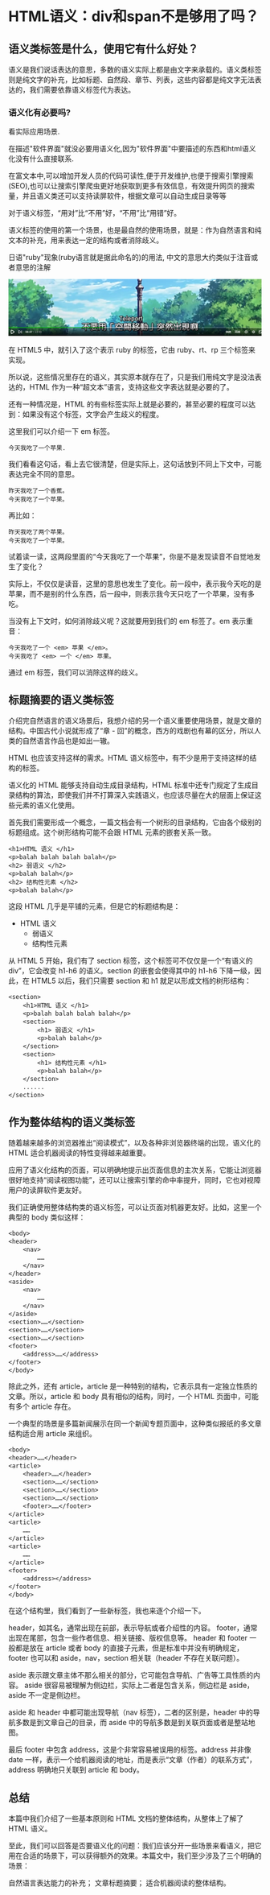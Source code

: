 # HTML语义：div和span不是够用了吗？

## 语义类标签是什么，使用它有什么好处？
语义是我们说话表达的意思，多数的语义实际上都是由文字来承载的。语义类标签则是纯文字的补充，比如标题、自然段、章节、列表，这些内容都是纯文字无法表达的，我们需要依靠语义标签代为表达。

### 语义化有必要吗? 

看实际应用场景.

在描述"软件界面"就没必要用语义化,因为"软件界面"中要描述的东西和html语义化没有什么直接联系.

在富文本中,可以增加开发人员的代码可读性,便于开发维护,也便于搜索引擎搜索(SEO),也可以让搜索引擎爬虫更好地获取到更多有效信息，有效提升网页的搜索量，并且语义类还可以支持读屏软件，根据文章可以自动生成目录等等

对于语义标签，“用对”比“不用”好，“不用”比“用错”好。

语义标签的使用的第一个场景，也是最自然的使用场景，就是：作为自然语言和纯文本的补充，用来表达一定的结构或者消除歧义。

日语"ruby"现象(ruby语言就是据此命名的)的用法, 中文的意思大约类似于注音或者意思的注解

![ruby](./img/ruby.png)

在 HTML5 中，就引入了这个表示 ruby 的标签，它由 ruby、rt、rp 三个标签来实现。

所以说，这些情况里存在的语义，其实原本就存在了，只是我们用纯文字是没法表达的，HTML 作为一种“超文本”语言，支持这些文字表达就是必要的了。

还有一种情况是，HTML 的有些标签实际上就是必要的，甚至必要的程度可以达到：如果没有这个标签，文字会产生歧义的程度。

这里我们可以介绍一下 em 标签。

```
今天我吃了一个苹果.
```

我们看看这句话，看上去它很清楚，但是实际上，这句话放到不同上下文中，可能表达完全不同的意思。

```
昨天我吃了一个香蕉。
今天我吃了一个苹果。
```

再比如：

```
昨天我吃了两个苹果。
今天我吃了一个苹果。
```

试着读一读，这两段里面的“今天我吃了一个苹果”，你是不是发现读音不自觉地发生了变化？

实际上，不仅仅是读音，这里的意思也发生了变化。前一段中，表示我今天吃的是苹果，而不是别的什么东西，后一段中，则表示我今天只吃了一个苹果，没有多吃。

当没有上下文时，如何消除歧义呢？这就要用到我们的 em 标签了。em 表示重音：

```
今天我吃了一个 <em> 苹果 </em>。
今天我吃了 <em> 一个 </em> 苹果。
```

通过 em 标签，我们可以消除这样的歧义。

## 标题摘要的语义类标签

介绍完自然语言的语义场景后，我想介绍的另一个语义重要使用场景，就是文章的结构。中国古代小说就形成了“章 - 回”的概念，西方的戏剧也有幕的区分，所以人类的自然语言作品也是如出一辙。

HTML 也应该支持这样的需求。HTML 语义标签中，有不少是用于支持这样的结构的标签。

语义化的 HTML 能够支持自动生成目录结构，HTML 标准中还专门规定了生成目录结构的算法，即使我们并不打算深入实践语义，也应该尽量在大的层面上保证这些元素的语义化使用。

首先我们需要形成一个概念，一篇文档会有一个树形的目录结构，它由各个级别的标题组成。这个树形结构可能不会跟 HTML 元素的嵌套关系一致。

```
<h1>HTML 语义 </h1>
<p>balah balah balah balah</p>
<h2> 弱语义 </h2>
<p>balah balah</p>
<h2> 结构性元素 </h2>
<p>balah balah</p>
```

这段 HTML 几乎是平铺的元素，但是它的标题结构是：

* HTML 语义
    * 弱语义
    * 结构性元素

从 HTML 5 开始，我们有了 section 标签，这个标签可不仅仅是一个“有语义的 div”，它会改变 h1-h6 的语义。section 的嵌套会使得其中的 h1-h6 下降一级，因此，在 HTML5 以后，我们只需要 section 和 h1 就足以形成文档的树形结构：

```
<section>
    <h1>HTML 语义 </h1>
    <p>balah balah balah balah</p>
    <section>
        <h1> 弱语义 </h1>
        <p>balah balah</p>
    </section>
    <section>
        <h1> 结构性元素 </h1>
        <p>balah balah</p>
    </section>
    ......
</section>
```

## 作为整体结构的语义类标签

随着越来越多的浏览器推出“阅读模式”，以及各种非浏览器终端的出现，语义化的 HTML 适合机器阅读的特性变得越来越重要。

应用了语义化结构的页面，可以明确地提示出页面信息的主次关系，它能让浏览器很好地支持“阅读视图功能”，还可以让搜索引擎的命中率提升，同时，它也对视障用户的读屏软件更友好。

我们正确使用整体结构类的语义标签，可以让页面对机器更友好。比如，这里一个典型的 body 类似这样：

```
<body>
<header>
    <nav>
        ……
    </nav>
</header>
<aside>
    <nav>
        ……
    </nav>
</aside>
<section>……</section>
<section>……</section>
<section>……</section>
<footer>
    <address>……</address>
</footer>
</body>
```


除此之外，还有 article，article 是一种特别的结构，它表示具有一定独立性质的文章。所以，article 和 body 具有相似的结构，同时，一个 HTML 页面中，可能有多个 article 存在。

一个典型的场景是多篇新闻展示在同一个新闻专题页面中，这种类似报纸的多文章结构适合用 article 来组织。

```
<body>
<header>……</header>
<article>
    <header>……</header>
    <section>……</section>
    <section>……</section>
    <section>……</section>
    <footer>……</footer>
</article>
<article>
    ……
</article>
<article>
    ……
</article>
<footer>
    <address></address>
</footer>
</body>
```

在这个结构里，我们看到了一些新标签，我也来逐个介绍一下。

header，如其名，通常出现在前部，表示导航或者介绍性的内容。
footer，通常出现在尾部，包含一些作者信息、相关链接、版权信息等。
header 和 footer 一般都是放在 article 或者 body 的直接子元素，但是标准中并没有明确规定，footer 也可以和 aside，nav，section 相关联（header 不存在关联问题）。

aside 表示跟文章主体不那么相关的部分，它可能包含导航、广告等工具性质的内容。
aside 很容易被理解为侧边栏，实际上二者是包含关系，侧边栏是 aside，aside 不一定是侧边栏。

aside 和 header 中都可能出现导航（nav 标签），二者的区别是，header 中的导航多数是到文章自己的目录，而 aside 中的导航多数是到关联页面或者是整站地图。

最后 footer 中包含 address，这是个非常容易被误用的标签。address 并非像 date 一样，表示一个给机器阅读的地址，而是表示“文章（作者）的联系方式”，address 明确地只关联到 article 和 body。

## 总结
本篇中我们介绍了一些基本原则和 HTML 文档的整体结构，从整体上了解了 HTML 语义。

至此，我们可以回答是否要语义化的问题：我们应该分开一些场景来看语义，把它用在合适的场景下，可以获得额外的效果。本篇文中，我们至少涉及了三个明确的场景：

自然语言表达能力的补充；
文章标题摘要；
适合机器阅读的整体结构。

